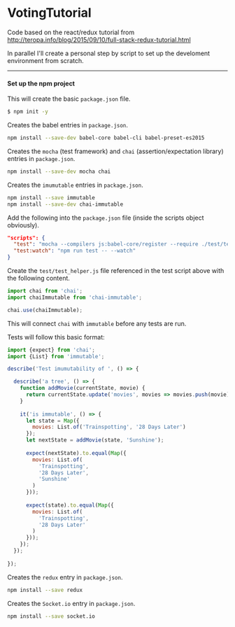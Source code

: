 # VotingTutorial

Code based on the react/redux tutorial from http://teropa.info/blog/2015/09/10/full-stack-redux-tutorial.html

In parallel I'll create a personal step by script to set up the develoment environment from scratch.

----
#### Set up the npm project

This will create the basic ```package.json``` file.
```sh
$ npm init -y
```


Creates the babel entries in ```package.json```.
```sh
npm install --save-dev babel-core babel-cli babel-preset-es2015
```


Creates the ```mocha``` (test framework) and ```chai``` (assertion/expectation library) entries in ```package.json```.
```sh
npm install --save-dev mocha chai
```

Creates the ```imumutable``` entries in ```package.json```.
```sh
npm install --save immutable
npm install --save-dev chai-immutable
```

Add the following into the ```package.json``` file (inside the scripts object obviously).
```json
"scripts": {
  "test": "mocha --compilers js:babel-core/register --require ./test/test_helper.js  --recursive",
  "test:watch": "npm run test -- --watch"
}
```

Create the ```test/test_helper.js``` file referenced in the test script above with the following content. 
```javascript
import chai from 'chai';
import chaiImmutable from 'chai-immutable';

chai.use(chaiImmutable);
```
This will connect ```chai``` with ```immutable``` before any tests are run.

Tests will follow this basic format:
```javascript
import {expect} from 'chai';
import {List} from 'immutable';

describe('Test imumutability of ', () => {

  describe('a tree', () => {
    function addMovie(currentState, movie) {
      return currentState.update('movies', movies => movies.push(movie));
    }
  
    it('is immutable', () => {
      let state = Map({
        movies: List.of('Trainspotting', '28 Days Later')
      });
      let nextState = addMovie(state, 'Sunshine');
  
      expect(nextState).to.equal(Map({
        movies: List.of(
          'Trainspotting',
          '28 Days Later',
          'Sunshine'
        )
      }));
      
      expect(state).to.equal(Map({
        movies: List.of(
          'Trainspotting',
          '28 Days Later'
        )
      }));
    });
  });
  
});
```

Creates the ```redux``` entry in ```package.json```.
```sh
npm install --save redux
```

Creates the ```Socket.io``` entry in ```package.json```.
```sh
npm install --save socket.io
```
